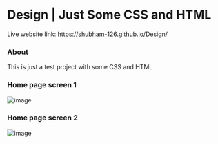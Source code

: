 # Design | Just Some CSS and HTML

Live website link: https://shubham-126.github.io/Design/

### About
This is just a test project with some CSS and HTML

### Home page screen 1
![image](https://user-images.githubusercontent.com/73948769/229273367-dcb29ff9-c9f1-460f-bc10-fa0c9b180197.png)

### Home page screen 2
![image](https://user-images.githubusercontent.com/73948769/229273618-a018fa4a-db92-4f50-a3e0-69c6856fb49d.png)
